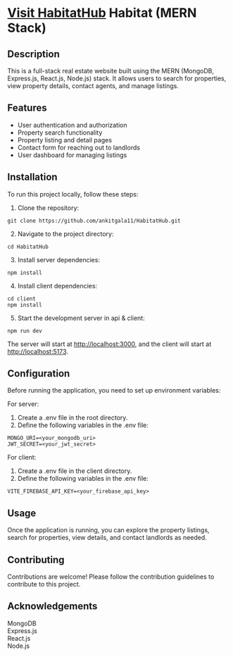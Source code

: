 <!DOCTYPE html>
<html lang="en">



<body>
     <h1>
     <a href="https://habitathub.onrender.com/" target="_blank" rel="noopener noreferrer">Visit HabitatHub</a>
    Habitat (MERN Stack)</h1>
    <h2>Description</h2>
    <p>This is a full-stack real estate website built using the MERN (MongoDB, Express.js, React.js, Node.js) stack. It allows users to search for properties, view property details, contact agents, and manage listings.</p>
    <h2>Features</h2>
    <ul>
        <li>User authentication and authorization</li>
        <li>Property search functionality</li>
        <li>Property listing and detail pages</li>
        <li>Contact form for reaching out to landlords</li>
        <li>User dashboard for managing listings</li>
    </ul>
    <h2>Installation</h2>
    <p>To run this project locally, follow these steps:</p>
    <ol>
        <li>Clone the repository:</li>
    </ol>
    <pre><code>git clone https://github.com/ankitgala11/HabitatHub.git</code></pre>
    <ol start="2">
        <li>Navigate to the project directory:</li>
    </ol>
    <pre><code>cd HabitatHub</code></pre>
    <ol start="3">
        <li>Install server dependencies:</li>
    </ol>
    <pre><code>npm install</code></pre>
    <ol start="4">
        <li>Install client dependencies:</li>
    </ol>
    <pre><code>cd client
npm install</code></pre>
    <ol start="5">
        <li>Start the development server in api & client:</li>
    </ol>
    <pre><code>npm run dev</code></pre>
    <p>The server will start at <a href="http://localhost:3000">http://localhost:3000</a>, and the client will start at <a href="http://localhost:5173">http://localhost:5173</a>.</p>
    <h2>Configuration</h2>
    <p>Before running the application, you need to set up environment variables:</p>
    <p>For server:</p>
    <ol>
        <li>Create a .env file in the root directory.</li>
        <li>Define the following variables in the .env file:</li>
    </ol>
    <pre><code>MONGO_URI=&lt;your_mongodb_uri&gt;
JWT_SECRET=&lt;your_jwt_secret&gt;</code></pre>
    <p>For client:</p>
    <ol>
        <li>Create a .env file in the client directory.</li>
        <li>Define the following variables in the .env file:</li>
    </ol>
    <pre><code>VITE_FIREBASE_API_KEY=&lt;your_firebase_api_key&gt;</code></pre>
    <h2>Usage</h2>
    <p>Once the application is running, you can explore the property listings, search for properties, view details, and contact landlords as needed.</p>
    <h2>Contributing</h2>
    <p>Contributions are welcome! Please follow the contribution guidelines to contribute to this project.</p>
    <h2>Acknowledgements</h2>
    <p>MongoDB<br>Express.js<br>React.js<br>Node.js</p>
</body>

</html>
